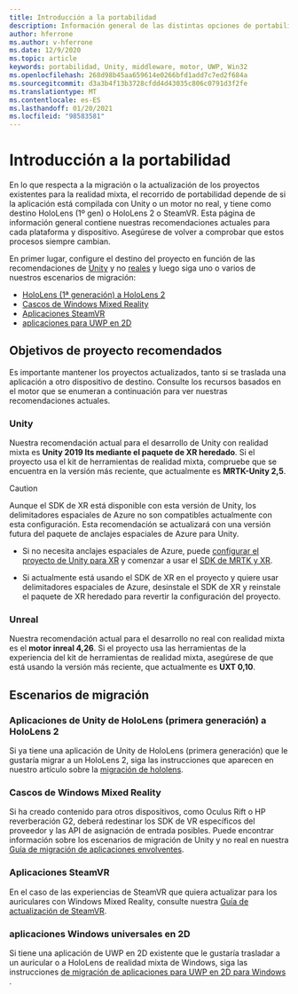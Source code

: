 ```yaml
---
title: Introducción a la portabilidad
description: Información general de las distintas opciones de portabilidad para llevar las aplicaciones existentes a la realidad mixta de HoloLens y VR.
author: hferrone
ms.author: v-hferrone
ms.date: 12/9/2020
ms.topic: article
keywords: portabilidad, Unity, middleware, motor, UWP, Win32
ms.openlocfilehash: 268d98b45aa659614e0266bfd1add7c7ed2f684a
ms.sourcegitcommit: d3a3b4f13b3728cfdd4d43035c806c0791d3f2fe
ms.translationtype: MT
ms.contentlocale: es-ES
ms.lasthandoff: 01/20/2021
ms.locfileid: "98583581"
---
```

# <a name="porting-overview"></a>Introducción a la portabilidad

En lo que respecta a la migración o la actualización de los proyectos existentes para la realidad mixta, el recorrido de portabilidad depende de si la aplicación está compilada con Unity o un motor no real, y tiene como destino HoloLens (1º gen) o HoloLens 2 o SteamVR. Esta página de información general contiene nuestras recomendaciones actuales para cada plataforma y dispositivo. Asegúrese de volver a comprobar que estos procesos siempre cambian.

En primer lugar, configure el destino del proyecto en función de las recomendaciones de [Unity](#unity) y no [reales](#unreal) y luego siga uno o varios de nuestros escenarios de migración:

- [HoloLens (1ª generación) a HoloLens 2](#hololens-1st-gen-unity-apps-to-hololens-2)
- [Cascos de Windows Mixed Reality](#windows-mixed-reality-headsets)
- [Aplicaciones SteamVR](#steamvr-applications)
- [aplicaciones para UWP en 2D](#2d-universal-windows-applications)

## <a name="recommended-project-targets"></a>Objetivos de proyecto recomendados

Es importante mantener los proyectos actualizados, tanto si se traslada una aplicación a otro dispositivo de destino. Consulte los recursos basados en el motor que se enumeran a continuación para ver nuestras recomendaciones actuales.

### <a name="unity"></a>Unity

Nuestra recomendación actual para el desarrollo de Unity con realidad mixta es **Unity 2019 lts mediante el paquete de XR heredado**. Si el proyecto usa el kit de herramientas de realidad mixta, compruebe que se encuentra en la versión más reciente, que actualmente es **MRTK-Unity 2,5**.

> [!CAUTION]
> Aunque el SDK de XR está disponible con esta versión de Unity, los delimitadores espaciales de Azure no son compatibles actualmente con esta configuración. Esta recomendación se actualizará con una versión futura del paquete de anclajes espaciales de Azure para Unity. 
> 
> * Si no necesita anclajes espaciales de Azure, puede [configurar el proyecto de Unity para XR](https://docs.unity3d.com/Manual/configuring-project-for-xr.html) y comenzar a usar el [SDK de MRTK y XR](https://microsoft.github.io/MixedRealityToolkit-Unity/Documentation/GettingStartedWithMRTKAndXRSDK.html).
> 
> * Si actualmente está usando el SDK de XR en el proyecto y quiere usar delimitadores espaciales de Azure, desinstale el SDK de XR y reinstale el paquete de XR heredado para revertir la configuración del proyecto.


### <a name="unreal"></a>Unreal 

Nuestra recomendación actual para el desarrollo no real con realidad mixta es el **motor inreal 4,26**. Si el proyecto usa las herramientas de la experiencia del kit de herramientas de realidad mixta, asegúrese de que está usando la versión más reciente, que actualmente es **UXT 0,10**.

## <a name="porting-scenarios"></a>Escenarios de migración

### <a name="hololens-1st-gen-unity-apps-to-hololens-2"></a>Aplicaciones de Unity de HoloLens (primera generación) a HoloLens 2

Si ya tiene una aplicación de Unity de HoloLens (primera generación) que le gustaría migrar a un HoloLens 2, siga las instrucciones que aparecen en nuestro artículo sobre la [migración de hololens](./porting-hl1-hl2.md).

### <a name="windows-mixed-reality-headsets"></a>Cascos de Windows Mixed Reality

Si ha creado contenido para otros dispositivos, como Oculus Rift o HP reverberación G2, deberá redestinar los SDK de VR específicos del proveedor y las API de asignación de entrada posibles. Puede encontrar información sobre los escenarios de migración de Unity y no real en nuestra [Guía de migración de aplicaciones envolventes](porting-guides.md).

### <a name="steamvr-applications"></a>Aplicaciones SteamVR

En el caso de las experiencias de SteamVR que quiera actualizar para los auriculares con Windows Mixed Reality, consulte nuestra [Guía de actualización de SteamVR](updating-your-steamvr-application-for-windows-mixed-reality.md).

### <a name="2d-universal-windows-applications"></a>aplicaciones Windows universales en 2D

Si tiene una aplicación de UWP en 2D existente que le gustaría trasladar a un auricular o a HoloLens de realidad mixta de Windows, siga las instrucciones [de migración de aplicaciones para UWP en 2D para Windows](building-2d-apps.md) .